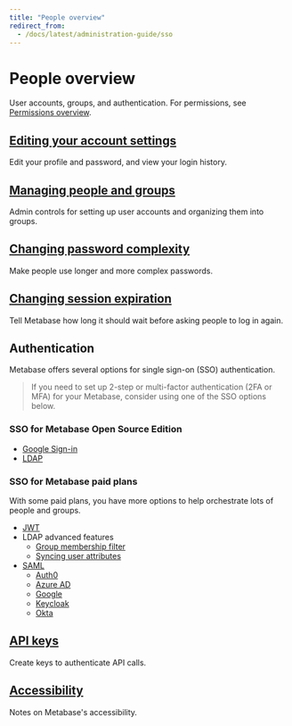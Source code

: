 ```yaml
---
title: "People overview"
redirect_from:
  - /docs/latest/administration-guide/sso
---
```


# People overview

User accounts, groups, and authentication. For permissions, see [Permissions overview](../permissions/start.md).

## [Editing your account settings](./account-settings.md)

Edit your profile and password, and view your login history.

## [Managing people and groups](./managing.md)

Admin controls for setting up user accounts and organizing them into groups.

## [Changing password complexity](./changing-password-complexity.md)

Make people use longer and more complex passwords.

## [Changing session expiration](./changing-session-expiration.md)

Tell Metabase how long it should wait before asking people to log in again.

## Authentication

Metabase offers several options for single sign-on (SSO) authentication.

> If you need to set up 2-step or multi-factor authentication (2FA or MFA) for your Metabase, consider using one of the SSO options below.

### SSO for Metabase Open Source Edition

- [Google Sign-in][google-sign-in]
- [LDAP][ldap]

### SSO for Metabase paid plans

With some paid plans, you have more options to help orchestrate lots of people and groups.

- [JWT][jwt]
- LDAP advanced features
  - [Group membership filter][ldap-group-membership-filter]
  - [Syncing user attributes][ldap-user-attributes]
- [SAML][saml]
  - [Auth0][saml-auth0]
  - [Azure AD][azure-ad]
  - [Google][saml-google]
  - [Keycloak][saml-keycloak]
  - [Okta][saml-okta]

## [API keys](./api-keys.md)

Create keys to authenticate API calls.

[azure-ad]: ./saml-azure.md
[google-sign-in]: ./google-and-ldap.md#enabling-google-sign-in
[jwt]: ./authenticating-with-jwt.md
[ldap]: ./google-and-ldap.md#enabling-ldap-authentication
[ldap-group-membership-filter]: ./google-and-ldap.md#ldap-group-membership-filter
[ldap-user-attributes]: ./google-and-ldap.md#syncing-user-attributes-with-ldap
[saml-okta]: ./saml-okta.md
[saml]: ./authenticating-with-saml.md
[saml-auth0]: ./saml-auth0.md
[saml-google]: ./saml-google.md
[saml-keycloak]: ./saml-keycloak.md
[sso-def]: https://www.metabase.com/glossary/sso

## [Accessibility](./accessibility.md)

Notes on Metabase's accessibility.
